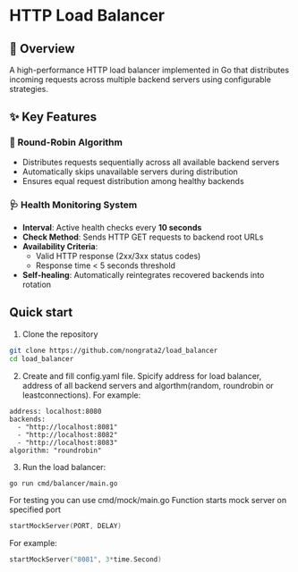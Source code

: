 # HTTP Load Balancer

## 📌 Overview
A high-performance HTTP load balancer implemented in Go that distributes incoming requests across multiple backend servers using configurable strategies.

## ✨ Key Features

### 🔄 Round-Robin Algorithm
- Distributes requests sequentially across all available backend servers
- Automatically skips unavailable servers during distribution
- Ensures equal request distribution among healthy backends

### 🩺 Health Monitoring System
- **Interval**: Active health checks every **10 seconds**
- **Check Method**: Sends HTTP GET requests to backend root URLs
- **Availability Criteria**:
  - Valid HTTP response (2xx/3xx status codes)
  - Response time < 5 seconds threshold
- **Self-healing**: Automatically reintegrates recovered backends into rotation


## Quick start
1. Clone the repository
```sh
git clone https://github.com/nongrata2/load_balancer
cd load_balancer
```
2. Create and fill config.yaml file. Spicify address for load balancer, address of all backend servers and algorthm(random, roundrobin or leastconnections). For example:
```
address: localhost:8080
backends:
  - "http://localhost:8081"
  - "http://localhost:8082"
  - "http://localhost:8083"
algorithm: "roundrobin"
```
3. Run the load balancer:
```sh
go run cmd/balancer/main.go
```

For testing you can use cmd/mock/main.go
Function starts mock server on specified port
```go
startMockServer(PORT, DELAY)
```
For example:
```go
startMockServer("8081", 3*time.Second)
```
